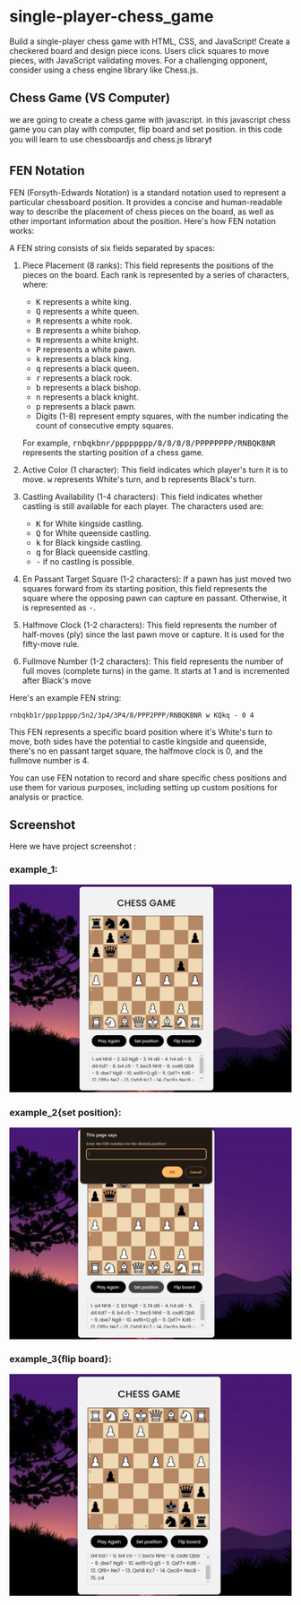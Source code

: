 # single-player-chess_game
Build a single-player chess game with HTML, CSS, and JavaScript! Create a checkered board and design piece icons. Users click squares to move pieces, with JavaScript validating moves. For a challenging opponent, consider using a chess engine library like Chess.js.
## Chess Game (VS Computer)
 we are going to create a chess game with javascript. in this javascript chess game you can play with computer, flip board and set position. in this code you will learn to use chessboardjs and chess.js library❗️
 ## FEN Notation
 FEN (Forsyth-Edwards Notation) is a standard notation used to represent a particular chessboard position. It provides a concise and human-readable way to describe the placement of chess pieces on the board, as well as other important information about the position. Here's how FEN notation works:

 A FEN string consists of six fields separated by spaces:

 1. Piece Placement (8 ranks): This field represents the positions of the pieces on the board. Each rank is represented by a series of characters, where:
    * <kbd>K</kbd> represents a white king.
    * <kbd>Q</kbd> represents a white queen.
    * <kbd>R</kbd> represents a white rook.
    * <kbd>B</kbd> represents a white bishop.
    * <kbd>N</kbd> represents a white knight.
    * <kbd>P</kbd> represents a white pawn.
    * <kbd>k</kbd> represents a black king.
    * <kbd>q</kbd> represents a black queen.
    * <kbd>r</kbd> represents a black rook.
    * <kbd>b</kbd> represents a black bishop.
    * <kbd>n</kbd> represents a black knight.
    * <kbd>p</kbd> represents a black pawn.
    * Digits (1-8) represent empty squares, with the number indicating the count of consecutive empty squares.

    For example, <kbd>rnbqkbnr/pppppppp/8/8/8/8/PPPPPPPP/RNBQKBNR</kbd> represents the starting position of a chess game.

 2. Active Color (1 character): This field indicates which player's turn it is to move. <kbd>w</kbd> represents White's turn, and <kbd>b</kbd> represents Black's turn.
 3. Castling Availability (1-4 characters): This field indicates whether castling is still available for each player. The characters used are:
      * <kbd>K</kbd> for White kingside castling.
      * <kbd>Q</kbd> for White queenside castling.
      * <kbd>k</kbd> for Black kingside castling.
      * <kbd>q</kbd> for Black queenside castling.
      * <kbd>-</kbd> if no castling is possible.
   
  4. En Passant Target Square (1-2 characters): If a pawn has just moved two squares forward from its starting position, this field represents the square where the opposing pawn can capture en passant. Otherwise, it is represented as <kbd>-</kbd>.
  5. Halfmove Clock (1-2 characters): This field represents the number of half-moves (ply) since the last pawn move or capture. It is used for the fifty-move rule.
  6. Fullmove Number (1-2 characters): This field represents the number of full moves (complete turns) in the game. It starts at 1 and is incremented after Black's move

Here's an example FEN string:

```
rnbqkb1r/ppp1pppp/5n2/3p4/3P4/8/PPP2PPP/RNBQKBNR w KQkq - 0 4
```

This FEN represents a specific board position where it's White's turn to move, both sides have the potential to castle kingside and queenside, there's no en passant target square, the halfmove clock is 0, and the fullmove number is 4.

You can use FEN notation to record and share specific chess positions and use them for various purposes, including setting up custom positions for analysis or practice.

## Screenshot
Here we have project screenshot :
### example_1:
![Uploading image.png…](screen_shot/img1.png)
### example_2{set position}:
![Uploading image.png…](screen_shot/img2.png)
### example_3{flip board}:
![Uploading image.png…](screen_shot/img3.png)
